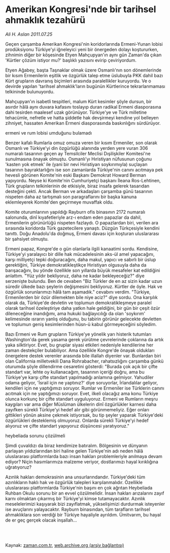 # Amerikan Kongresi'nde bir tarihsel ahmaklık tezahürü

*Ali H. Aslan 2011.07.25*

<td class="columnist-detail">
<p>Geçen çarşamba Amerikan Kongresi'nin koridorlarında Ermeni-Yunan lobisi prodüksiyonu Türkiye'yi iğneleyici yeni bir önergeden dolayı koştururken, zihnimin diğer bir köşesinde Etyen Mahçupyan'ın aynı gün Zaman'da çıkan 'Kürtler çözüm istiyor mu?' başlıklı yazısını evirip çeviriyordum.</p>
<p>
<div id="haberMetinDiv">
<p>Etyen Ağabey, başta Taşnaklar olmak üzere Osmanlı'nın son dönemlerinde bir kısım Ermenilerin eşitlik ve özgürlük talep etme üslubuyla PKK dahil bazı Kürt grupların davranış biçimleri arasında paralellikler kuruyordu. Ve o devirde yapılan 'tarihsel ahmaklık'ların bugünün Kürtlerince tekrarlanmaması telkininde bulunuyordu.
<p>Mahçupyan'ın isabetli tespitleri, malum Kürt kesimler şöyle dursun, bir asırdır hâlâ aynı duvara kafasını toslayıp duran radikal Ermeni diasporasına dahi tesirden maalesef uzak görünüyor. Türkiye'ye ve Türk milletine tehacümle, nefretle ve hatta şiddetle hak devşirmeyi kendine yol belleyen zihniyet, hassaten Amerikan Ermeni diasporasında baskınlığını sürdürüyor.
<p>ermeni ve rum lobisi umduğunu bulamadı
<p>Benzer kafalı Rumlarla omuz omuza veren bir kısım Ermeniler, son olarak Osmanlı ve Türkiye'yi din özgürlüğü alanında yerden yere vuran 306 numaralı tasarının geçen ay Temsilciler Meclisi Dışilişkiler Komitesi'ne sunulmasına önayak olmuştu. Osmanlı'yı Hıristiyan nüfusunun çoğunu 'kasten yok etmek' ile (yani bir nevi Hıristiyan soykırımıyla) suçlayan tasarının bayraktarlığını ise son zamanlarda Türkiye'nin canını acıtmaya pek hevesli görünen Komite'nin eski Başkanı Demokrat Howard Berman yapıyordu. Neyse ki Komite'nin Cumhuriyetçi başkanı İleana Ros-Lehtinen, Türk grupların telkinlerinin de etkisiyle, biraz insafa gelerek tasarıdan desteğini çekti. Ancak Berman ve arkadaşları çarşamba günü tasarının nispeten daha az tartışmalı son paragraflarını bir başka kanuna eklemleyerek Komite'den geçirmeye muvaffak oldu. 
<p>Komite oturumlarının yapıldığı Rayburn ofis binasının 2172 numaralı salonunda, dinî kıyafetleriyle arz-ı endam eden papazlar da dahil, Ermenilerin görünürlüğü nispeten fazlaydı. O papazlardan biri, verilen ara sırasında koridorda Türk gazetecilere yanaştı. Düzgün Türkçesiyle kendini tanıttı. Doğu Anadolu'da doğmuş, Ermeni davası için koşturan uluslararası bir şahsiyet olmuştu.
<p> Ermeni papaz, Kongre'de o gün olanlarla ilgili kanaatimi sordu. Kendisine, Türkiye'yi yaralayıcı bir dille hak mücadelesinin aks-ül amel yapacağını, karşı milliyetçi tepki doğuracağını, daha makul, yapıcı ve sabırlı bir üslup gerektiğini, Türkiye demokratikleştikçe Hıristiyan olgusuyla daha da barışacağını, bu yönde özellikle son yıllarda büyük mesafeler kat edildiğini anlattım. "Yüz yıldır bekliyoruz, daha ne kadar bekleyeceğiz?" diye serzenişte bulundu. Ben de cevaben "Biz Türkler de en az sizin kadar uzun süredir ülkede bazı şeylerin değişmesini bekliyoruz. Kürtler de öyle. Hak ve özgürlük sorunlarımızı hâlâ tam aşamadık." cevabını verdim. "Türkiye, Ermenilerden bir özür dilemekten bile niye aciz?" diye sordu. Ona karşılık olarak da, Türkiye'de devletin ve toplumun demokratikleşmeye paralel olarak tarihsel özeleştiriye daha yatkın hale geldiğini, bir gün bir çeşit özür dileneceğine inandığımı, ama hukuki bağlayıcılığı da olan 'soykırım' kelimesinde ısrarın yanlış olduğunu, bu tabirin görünür gelecekte devletten ve toplumun geniş kesimlerinden hüsn-ü kabul görmeyeceğini söyledim.
<p>Bazı Ermeni ve Rum grupların Türkiye'ye yönelik yarı histerik tutumları Washington'da gerek yasama gerek yürütme çevrelerinde çoklarına da artık yaka silktiriyor. Evet, bu gruplar siyasi etkileri nedeniyle kendilerine her zaman destekçiler bulabiliyor. Ama özellikle Kongre'de önayak oldukları önergelere destek verenler arasında bile illallah diyenler var. Bunlardan biri olan California milletvekili Dana Rohrabacher, rahatsızlığını çarşamba günkü oturumda şöyle dillendirme cesaretini gösterdi: "Burada çok açık bir çifte standart var, lehte oy kullanacağım, tasarının içeriği doğru, ama bu Türkiye'ye karşı çifte standart yapılmadığı anlamına gelmiyor. Yahudiler odama geliyor, 'İsrail için ne yaptınız?' diye soruyorlar, İrlandalılar geliyor, kendileri için ne yaptığımızı soruyor. Rumlar ve Ermeniler ise Türklerin canını acıtmak için ne yaptığımızı soruyor. Evet, ilkeli olacağız ama konu Türkiye olunca korkunç bir çifte standart uyguluyoruz. Ermeni ve Rumların meşru kaygıları var ama diğer Müslüman ülkelerin dinî özgürlükler karnesi daha zayıfken sürekli Türkiye'yi hedef alır gibi görünmemeliyiz. Eğer onları gittikleri yönün aksine çekmek istiyorsak, bu tip şeyler yaparak Türkiye'deki özgürlükleri desteklemiş olmuyoruz. Onlarda sürekli Türkiye'yi hedef alıyoruz ve çifte standart yapıyoruz düşüncesi yaratıyoruz."
<p>heybeliada sorunu çözülmeli
<p>Şimdi çuvaldızı da biraz kendimize batıralım. Bölgesinin ve dünyanın parlayan yıldızlarından biri haline gelen Türkiye'nin adı neden hâlâ uluslararası platformlarda bazı insan hakları problemleriyle anılmaya devam ediyor? Niçin hasımlarımıza malzeme veriyor, dostlarımızı hayal kırıklığına uğratıyoruz?
<p>Azınlık hakları demokrasinin ana unsurlarındandır. Türkiye'deki tüm azınlıkların haklı hak ve özgürlük talepleri karşılanmalıdır. Özellikle uluslararası platformlarda Türkiye'nin başını en çok ağrıtan Heybeliada Ruhban Okulu sorunu bir an evvel çözülmelidir. İnsan hakları arızalarını zayıf karnı olmaktan çıkarmış bir Türkiye'yi kimse tutamayacaktır. Azınlık meselelerimizi kaşıyarak bizi zayıflatmak, yükselişimizi durdurmak isteyenler ise avuçlarını yalayacaktır. Rayburn binasından, tüm tarafların tarihsel ahmaklıklara son verdiği bir Türkiye hayaliyle ayrıldım. Ümitvarım, bu hayal de er geç gerçek olacak inşallah... </p></p></p></p></p></p></p></p></p></p></div>
</p>


<p><br>
		 </br></p></td>

Kaynak: [zaman.com.tr](http://zaman.com.tr/yazar.do?yazino=1161748), [web.archive.org (arşiv bağlantısı)](http://web.archive.org/web/20111213094214/http://zaman.com.tr/yazar.do?yazino=1161748)

